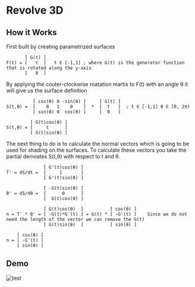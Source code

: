 # Revolve 3D

## How it Works
First built by creating parametrized surfaces
```
       [ G(t) ]
F(t) = [   t  ]   t ∈ [-1,1] ; where G(t) is the generator function that is rotated along the y-axis
       [   0  ]
```
By applying the couter-clockwise roatation martix to F(t) with an angle θ it will give us the surface definition
```
          [ cos(θ) 0 -sin(θ) ]     [ G(t) ]
S(t,θ) =  [    0   1    0    ]  *  [  t   ]  ; t ∈ [-1,1] θ ∈ [0, 2π)
          [ sin(θ) 0  cos(θ) ]     [  0   ]
          
         [ G(t)cos(θ) ]
S(t,θ) = [     t      ]
         [ G(t)sin(θ) ]
```
The next thing to do is to calculate the normal vectors which is going to be used for shading on the surfaces. To calculate these vectors you take the partial 
deriviates S(t,θ) with respect to t and θ.
```
              [ G'(t)cos(θ) ]
T' = dS/dt =  [     1       ]
              [ G'(t)sin(θ) ]

              [ -G(t)sin(θ) ]
θ' = dS/dθ =  [      0      ]
              [  G(t)cos(θ) ]

              [ G(t)cos(θ)  ]          [ cos(θ) ]
n = T' * θ' = [ -G(t)*G'(t) ] = G(t) * [ -G'(t) ]    Since we do not need the length of the vector we can remove the G(t) 
              [ G(t)sin(θ)  ]          [ sin(θ) ]
              
    [ cos(θ) ] 
n = [ -G'(t) ]
    [ sin(θ) ]
```


## Demo
![test](https://i.gyazo.com/ec7c1e394cc967d4731392dff82f067f.gif)
